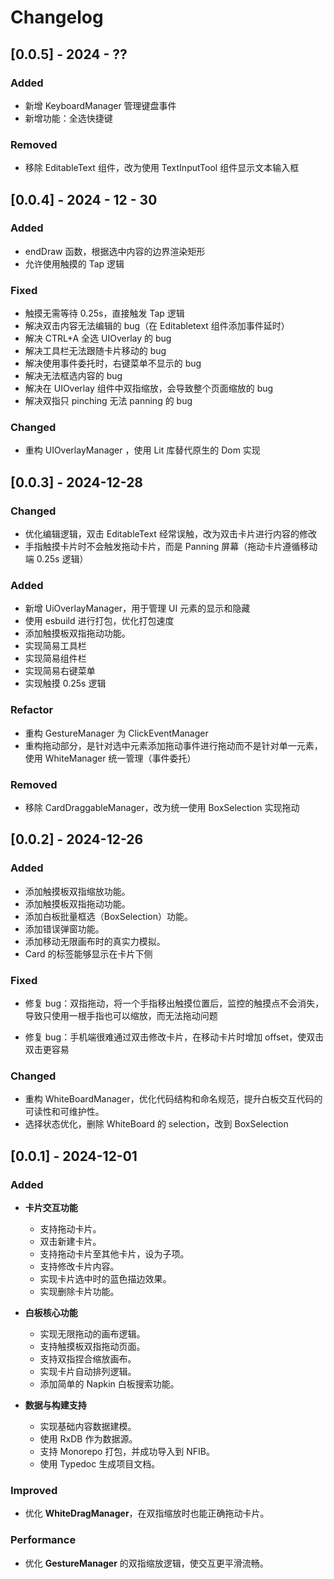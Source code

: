 # Changelog

## [0.0.5] - 2024 - ??

### Added

- 新增 KeyboardManager 管理键盘事件
- 新增功能：全选快捷键

### Removed

- 移除 EditableText 组件，改为使用 TextInputTool 组件显示文本输入框

## [0.0.4] - 2024 - 12 - 30

### Added

- endDraw 函数，根据选中内容的边界渲染矩形
- 允许使用触摸的 Tap 逻辑

### Fixed

- 触摸无需等待 0.25s，直接触发 Tap 逻辑
- 解决双击内容无法编辑的 bug（在 Editabletext 组件添加事件延时）
- 解决 CTRL+A 全选 UIOverlay 的 bug
- 解决工具栏无法跟随卡片移动的 bug
- 解决使用事件委托时，右键菜单不显示的 bug
- 解决无法框选内容的 bug
- 解决在 UIOverlay 组件中双指缩放，会导致整个页面缩放的 bug
- 解决双指只 pinching 无法 panning 的 bug

### Changed

- 重构 UIOverlayManager ，使用 Lit 库替代原生的 Dom 实现

## [0.0.3] - 2024-12-28

### Changed

- 优化编辑逻辑，双击 EditableText 经常误触，改为双击卡片进行内容的修改
- 手指触摸卡片时不会触发拖动卡片，而是 Panning 屏幕（拖动卡片遵循移动端 0.25s 逻辑）

### Added

- 新增 UiOverlayManager，用于管理 UI 元素的显示和隐藏
- 使用 esbuild 进行打包，优化打包速度
- 添加触摸板双指拖动功能。
- 实现简易工具栏
- 实现简易组件栏
- 实现简易右键菜单
- 实现触摸 0.25s 逻辑

### Refactor

- 重构 GestureManager 为 ClickEventManager
- 重构拖动部分，是针对选中元素添加拖动事件进行拖动而不是针对单一元素，使用 WhiteManager 统一管理（事件委托）

### Removed

- 移除 CardDraggableManager，改为统一使用 BoxSelection 实现拖动

## [0.0.2] - 2024-12-26

### Added

- 添加触摸板双指缩放功能。
- 添加触摸板双指拖动功能。
- 添加白板批量框选（BoxSelection）功能。
- 添加错误弹窗功能。
- 添加移动无限画布时的真实力模拟。
- Card 的标签能够显示在卡片下侧

### Fixed

- 修复 bug：双指拖动，将一个手指移出触摸位置后，监控的触摸点不会消失，导致只使用一根手指也可以缩放，而无法拖动问题

- 修复 bug：手机端很难通过双击修改卡片，在移动卡片时增加 offset，使双击双击更容易

### Changed

- 重构 WhiteBoardManager，优化代码结构和命名规范，提升白板交互代码的可读性和可维护性。
- 选择状态优化，删除 WhiteBoard 的 selection，改到 BoxSelection

## [0.0.1] - 2024-12-01

### Added

- **卡片交互功能**

  - 支持拖动卡片。
  - 双击新建卡片。
  - 支持拖动卡片至其他卡片，设为子项。
  - 支持修改卡片内容。
  - 实现卡片选中时的蓝色描边效果。
  - 实现删除卡片功能。

- **白板核心功能**

  - 实现无限拖动的画布逻辑。
  - 支持触摸板双指拖动页面。
  - 支持双指捏合缩放画布。
  - 实现卡片自动排列逻辑。
  - 添加简单的 Napkin 白板搜索功能。

- **数据与构建支持**
  - 实现基础内容数据建模。
  - 使用 RxDB 作为数据源。
  - 支持 Monorepo 打包，并成功导入到 NFIB。
  - 使用 Typedoc 生成项目文档。

### Improved

- 优化 **WhiteDragManager**，在双指缩放时也能正确拖动卡片。

### Performance

- 优化 **GestureManager** 的双指缩放逻辑，使交互更平滑流畅。
